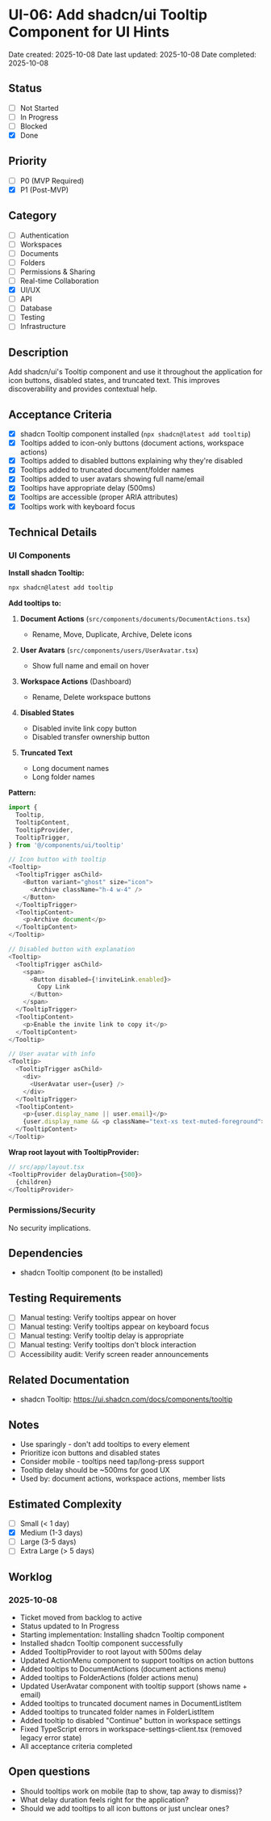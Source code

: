 # UI-06: Add shadcn/ui Tooltip Component for UI Hints

Date created: 2025-10-08
Date last updated: 2025-10-08
Date completed: 2025-10-08

## Status

- [ ] Not Started
- [ ] In Progress
- [ ] Blocked
- [x] Done

## Priority

- [ ] P0 (MVP Required)
- [x] P1 (Post-MVP)

## Category

- [ ] Authentication
- [ ] Workspaces
- [ ] Documents
- [ ] Folders
- [ ] Permissions & Sharing
- [ ] Real-time Collaboration
- [x] UI/UX
- [ ] API
- [ ] Database
- [ ] Testing
- [ ] Infrastructure

## Description

Add shadcn/ui's Tooltip component and use it throughout the application for icon buttons, disabled states, and truncated text. This improves discoverability and provides contextual help.

## Acceptance Criteria

- [x] shadcn Tooltip component installed (`npx shadcn@latest add tooltip`)
- [x] Tooltips added to icon-only buttons (document actions, workspace actions)
- [x] Tooltips added to disabled buttons explaining why they're disabled
- [x] Tooltips added to truncated document/folder names
- [x] Tooltips added to user avatars showing full name/email
- [x] Tooltips have appropriate delay (500ms)
- [x] Tooltips are accessible (proper ARIA attributes)
- [x] Tooltips work with keyboard focus

## Technical Details

### UI Components

**Install shadcn Tooltip:**
```bash
npx shadcn@latest add tooltip
```

**Add tooltips to:**

1. **Document Actions** (`src/components/documents/DocumentActions.tsx`)
   - Rename, Move, Duplicate, Archive, Delete icons

2. **User Avatars** (`src/components/users/UserAvatar.tsx`)
   - Show full name and email on hover

3. **Workspace Actions** (Dashboard)
   - Rename, Delete workspace buttons

4. **Disabled States**
   - Disabled invite link copy button
   - Disabled transfer ownership button

5. **Truncated Text**
   - Long document names
   - Long folder names

**Pattern:**

```typescript
import {
  Tooltip,
  TooltipContent,
  TooltipProvider,
  TooltipTrigger,
} from '@/components/ui/tooltip'

// Icon button with tooltip
<Tooltip>
  <TooltipTrigger asChild>
    <Button variant="ghost" size="icon">
      <Archive className="h-4 w-4" />
    </Button>
  </TooltipTrigger>
  <TooltipContent>
    <p>Archive document</p>
  </TooltipContent>
</Tooltip>

// Disabled button with explanation
<Tooltip>
  <TooltipTrigger asChild>
    <span>
      <Button disabled={!inviteLink.enabled}>
        Copy Link
      </Button>
    </span>
  </TooltipTrigger>
  <TooltipContent>
    <p>Enable the invite link to copy it</p>
  </TooltipContent>
</Tooltip>

// User avatar with info
<Tooltip>
  <TooltipTrigger asChild>
    <div>
      <UserAvatar user={user} />
    </div>
  </TooltipTrigger>
  <TooltipContent>
    <p>{user.display_name || user.email}</p>
    {user.display_name && <p className="text-xs text-muted-foreground">{user.email}</p>}
  </TooltipContent>
</Tooltip>
```

**Wrap root layout with TooltipProvider:**
```typescript
// src/app/layout.tsx
<TooltipProvider delayDuration={500}>
  {children}
</TooltipProvider>
```

### Permissions/Security

No security implications.

## Dependencies

- shadcn Tooltip component (to be installed)

## Testing Requirements

- [ ] Manual testing: Verify tooltips appear on hover
- [ ] Manual testing: Verify tooltips appear on keyboard focus
- [ ] Manual testing: Verify tooltip delay is appropriate
- [ ] Manual testing: Verify tooltips don't block interaction
- [ ] Accessibility audit: Verify screen reader announcements

## Related Documentation

- shadcn Tooltip: https://ui.shadcn.com/docs/components/tooltip

## Notes

- Use sparingly - don't add tooltips to every element
- Prioritize icon buttons and disabled states
- Consider mobile - tooltips need tap/long-press support
- Tooltip delay should be ~500ms for good UX
- Used by: document actions, workspace actions, member lists

## Estimated Complexity

- [ ] Small (< 1 day)
- [x] Medium (1-3 days)
- [ ] Large (3-5 days)
- [ ] Extra Large (> 5 days)

## Worklog

### 2025-10-08
- Ticket moved from backlog to active
- Status updated to In Progress
- Starting implementation: Installing shadcn Tooltip component
- Installed shadcn Tooltip component successfully
- Added TooltipProvider to root layout with 500ms delay
- Updated ActionMenu component to support tooltips on action buttons
- Added tooltips to DocumentActions (document actions menu)
- Added tooltips to FolderActions (folder actions menu)
- Updated UserAvatar component with tooltip support (shows name + email)
- Added tooltips to truncated document names in DocumentListItem
- Added tooltips to truncated folder names in FolderListItem
- Added tooltip to disabled "Continue" button in workspace settings
- Fixed TypeScript errors in workspace-settings-client.tsx (removed legacy error state)
- All acceptance criteria completed

## Open questions

- Should tooltips work on mobile (tap to show, tap away to dismiss)?
- What delay duration feels right for the application?
- Should we add tooltips to all icon buttons or just unclear ones?
